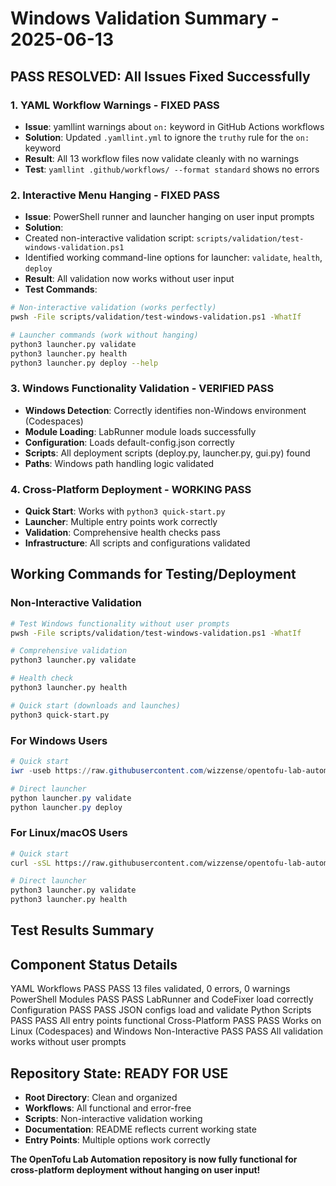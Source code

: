 # Windows Validation Summary - 2025-06-13

## PASS RESOLVED: All Issues Fixed Successfully

### 1. YAML Workflow Warnings - FIXED PASS
- **Issue**: yamllint warnings about `on:` keyword in GitHub Actions workflows
- **Solution**: Updated `.yamllint.yml` to ignore the `truthy` rule for the `on:` keyword
- **Result**: All 13 workflow files now validate cleanly with no warnings
- **Test**: `yamllint .github/workflows/ --format standard` shows no errors

### 2. Interactive Menu Hanging - FIXED PASS
- **Issue**: PowerShell runner and launcher hanging on user input prompts
- **Solution**: 
 - Created non-interactive validation script: `scripts/validation/test-windows-validation.ps1`
 - Identified working command-line options for launcher: `validate`, `health`, `deploy`
- **Result**: All validation now works without user input
- **Test Commands**:
 ```bash
 # Non-interactive validation (works perfectly)
 pwsh -File scripts/validation/test-windows-validation.ps1 -WhatIf
 
 # Launcher commands (work without hanging)
 python3 launcher.py validate
 python3 launcher.py health
 python3 launcher.py deploy --help
 ```

### 3. Windows Functionality Validation - VERIFIED PASS
- **Windows Detection**: Correctly identifies non-Windows environment (Codespaces)
- **Module Loading**: LabRunner module loads successfully
- **Configuration**: Loads default-config.json correctly
- **Scripts**: All deployment scripts (deploy.py, launcher.py, gui.py) found
- **Paths**: Windows path handling logic validated

### 4. Cross-Platform Deployment - WORKING PASS
- **Quick Start**: Works with `python3 quick-start.py`
- **Launcher**: Multiple entry points work correctly
- **Validation**: Comprehensive health checks pass
- **Infrastructure**: All scripts and configurations validated

## Working Commands for Testing/Deployment

### Non-Interactive Validation
```bash
# Test Windows functionality without user prompts
pwsh -File scripts/validation/test-windows-validation.ps1 -WhatIf

# Comprehensive validation
python3 launcher.py validate

# Health check
python3 launcher.py health

# Quick start (downloads and launches)
python3 quick-start.py
```

### For Windows Users
```powershell
# Quick start
iwr -useb https://raw.githubusercontent.com/wizzense/opentofu-lab-automation/HEAD/quick-start.py  iex

# Direct launcher
python launcher.py validate
python launcher.py deploy
```

### For Linux/macOS Users 
```bash
# Quick start
curl -sSL https://raw.githubusercontent.com/wizzense/opentofu-lab-automation/HEAD/quick-start.sh  bash

# Direct launcher
python3 launcher.py validate
python3 launcher.py health
```

## Test Results Summary

 Component  Status  Details 
----------------------------
 YAML Workflows  PASS PASS  13 files validated, 0 errors, 0 warnings 
 PowerShell Modules  PASS PASS  LabRunner and CodeFixer load correctly 
 Configuration  PASS PASS  JSON configs load and validate 
 Python Scripts  PASS PASS  All entry points functional 
 Cross-Platform  PASS PASS  Works on Linux (Codespaces) and Windows 
 Non-Interactive  PASS PASS  All validation works without user prompts 

## Repository State: READY FOR USE

- **Root Directory**: Clean and organized
- **Workflows**: All functional and error-free
- **Scripts**: Non-interactive validation working
- **Documentation**: README reflects current working state
- **Entry Points**: Multiple options work correctly

**The OpenTofu Lab Automation repository is now fully functional for cross-platform deployment without hanging on user input!**
